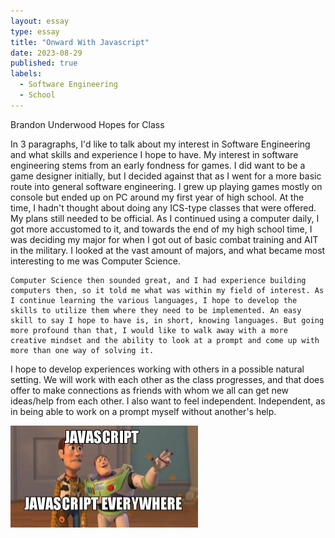 ```yaml
---
layout: essay
type: essay
title: "Onward With Javascript"
date: 2023-08-29
published: true
labels:
  - Software Engineering
  - School
---
```

Brandon Underwood
Hopes for Class

  In 3 paragraphs, I'd like to talk about my interest in Software Engineering and what skills and experience I hope to have. My interest in software engineering stems from an early fondness for games. I did want to be a game designer initially, but I decided against that as I went for a more basic route into general software engineering. I grew up playing games mostly on console but ended up on PC around my first year of high school. At the time, I hadn't thought about doing any ICS-type classes that were offered. My plans still needed to be official. As I continued using a computer daily, I got more accustomed to it, and towards the end of my high school time, I was deciding my major for when I got out of basic combat training and AIT in the military. I looked at the vast amount of majors, and what became most interesting to me was Computer Science. 

	Computer Science then sounded great, and I had experience building computers then, so it told me what was within my field of interest. As I continue learning the various languages, I hope to develop the skills to utilize them where they need to be implemented. An easy skill to say I hope to have is, in short, knowing languages. But going more profound than that, I would like to walk away with a more creative mindset and the ability to look at a prompt and come up with more than one way of solving it. 

I hope to develop experiences working with others in a possible natural setting. We will work with each other as the class progresses, and that does offer to make connections as friends with whom we all can get new ideas/help from each other. I also want to feel independent. Independent, as in being able to work on a prompt myself without another's help.

<div class="text-center p-4">
  <img width="300px" src="../img/javascript-javascript.jpg" class="img-thumbnail" >
</div>

